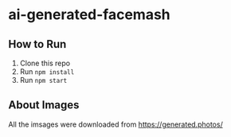 # ai-generated-facemash

## How to Run
1. Clone this repo
2. Run `npm install`
3. Run `npm start`

## About Images
All the imsages were downloaded from https://generated.photos/
